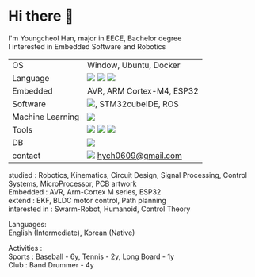 # Hi there 👋
I'm Youngcheol Han, major in EECE, Bachelor degree\
I interested in Embedded Software and Robotics

|||
|:---|:---|
| OS | Window, Ubuntu, Docker |
| Language | <img src="https://img.shields.io/badge/python-3776AB?style=for-the-badge&logo=python&logoColor=white"> <img src="https://img.shields.io/badge/C-00599C?style=for-the-badge&logo=c&logoColor=white"> <img src="https://img.shields.io/badge/C%2B%2B-00599C?style=for-the-badge&logo=c%2B%2B&logoColor=white"> |
| Embedded | AVR, ARM Cortex-M4, ESP32 |
| Software | <img src="https://img.shields.io/badge/Made%20for-VSCode-1f425f.svg">, STM32cubeIDE, ROS |
| Machine Learning | <img src="https://img.shields.io/badge/TensorFlow-FF6F00?style=for-the-badge&logo=tensorflow&logoColor=white"> |
| Tools | <img src="https://img.shields.io/badge/git-F05032?style=for-the-badge&logo=git&logoColor=white"> <img src="https://img.shields.io/badge/Jira-0052CC?style=for-the-badge&logo=Jira&logoColor=white"> <img src="https://img.shields.io/badge/confluence-%23172BF4.svg?style=for-the-badge&logo=confluence&logoColor=white"> |
| DB | <img src="https://img.shields.io/badge/mysql-4479A1?style=for-the-badge&logo=mysql&logoColor=white"> |
| contact | <img src="https://img.shields.io/badge/Gmail-D14836?style=for-the-badge&logo=gmail&logoColor=white"> hych0609@gmail.com |


studied : Robotics, Kinematics, Circuit Design, Signal Processing, Control Systems, MicroProcessor, PCB artwork\
Embedded : AVR, Arm-Cortex M series, ESP32\
extend : EKF, BLDC motor control, Path planning\
interested in : Swarm-Robot, Humanoid, Control Theory
  
Languages:\
  English (Intermediate), Korean (Native)
  
Activities :\
  Sports : Baseball - 6y, Tennis - 2y, Long Board - 1y\
  Club : Band Drummer - 4y
  
<!--
**OProcessing/OProcessing** is a ✨ _special_ ✨ repository because its `README.md` (this file) appears on your GitHub profile.

Soft Skills:
  Team Collaboration, Problem-solving, Effective Communication, Human Resource management
  
Academic Projects:
  Autonomous Drone Navigation
  Smart Home Automation System
  Real-time Traffic Monitoring

Research Experience:
  Sensor Fusion Algorithms
  Robotics Path Optimization
  Low-power Embedded Systems
  
Extracurricular Activities:
  Robotics Club President
  Hackathon Participant
  Volunteer Teacher for Coding Classes
